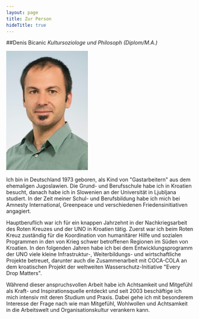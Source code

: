 ```yaml
---
layout: page
title: Zur Person
hideTitle: true
---
```

##Denis Bicanic
*Kultursoziologe und Philosoph (Diplom/M.A.)*

![Denis Bicanic](/images/denis.jpg)

Ich bin in Deutschland  1973 geboren, als Kind von "Gastarbeitern" aus dem ehemaligen Jugoslawien. Die Grund- und Berufsschule habe ich in Kroatien besucht, danach habe ich in Slowenien an der Universität in Ljubljana studiert. In der Zeit meiner Schul- und Berufsbildung habe ich mich bei Amnesty International, Greenpeace und verschiedenen Friedensinitiativen angagiert.

Hauptberuflich war ich für ein knappen Jahrzehnt in der Nachkriegsarbeit des Roten Kreuzes und der UNO in Kroatien tätig. Zuerst war ich beim Roten Kreuz zuständig für die Koordination von humanitärer Hilfe und sozialen Programmen in den von Krieg schwer betroffenen Regionen im Süden von Kroatien. In den folgenden Jahren habe ich bei dem Entwicklungsprogramm der UNO viele kleine Infrastruktur-, Weiterbildungs- und wirtschaftliche Projekte betreuet, darunter auch die Zusammenarbeit mit COCA-COLA an dem kroatischen Projekt der weltweiten Wasserschutz-Initiative "Every Drop Matters".

Während dieser anspruchsvollen Arbeit habe ich Achtsamkeit und Mitgefühl als Kraft- und Inspirationsquelle entdeckt und seit 2003 beschäftige ich mich intensiv mit deren Studium und Praxis. Dabei gehe ich mit besonderem Interesse der Frage nach wie man Mitgefühl, Wohlwollen und Achtsamkeit in die Arbeitswelt und Organisationskultur verankern kann.

